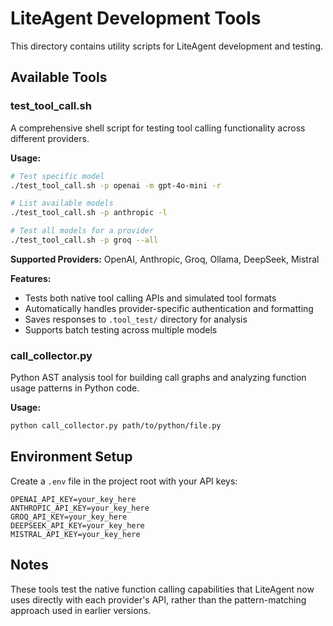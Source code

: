 # LiteAgent Development Tools

This directory contains utility scripts for LiteAgent development and testing.

## Available Tools

### test_tool_call.sh
A comprehensive shell script for testing tool calling functionality across different providers.

**Usage:**
```bash
# Test specific model
./test_tool_call.sh -p openai -m gpt-4o-mini -r

# List available models
./test_tool_call.sh -p anthropic -l

# Test all models for a provider
./test_tool_call.sh -p groq --all
```

**Supported Providers:** OpenAI, Anthropic, Groq, Ollama, DeepSeek, Mistral

**Features:**
- Tests both native tool calling APIs and simulated tool formats
- Automatically handles provider-specific authentication and formatting
- Saves responses to `.tool_test/` directory for analysis
- Supports batch testing across multiple models

### call_collector.py
Python AST analysis tool for building call graphs and analyzing function usage patterns in Python code.

**Usage:**
```bash
python call_collector.py path/to/python/file.py
```

## Environment Setup

Create a `.env` file in the project root with your API keys:
```
OPENAI_API_KEY=your_key_here
ANTHROPIC_API_KEY=your_key_here
GROQ_API_KEY=your_key_here
DEEPSEEK_API_KEY=your_key_here
MISTRAL_API_KEY=your_key_here
```

## Notes

These tools test the native function calling capabilities that LiteAgent now uses directly with each provider's API, rather than the pattern-matching approach used in earlier versions.